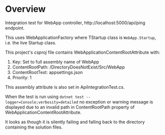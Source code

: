 # Overview

Integration test for WebApp controller, http://localhost:5000/api/ping endpoint.

This uses WebApplicationFactory<TStartup> where TStartup class is `WebApp.Startup`, i.e.
the live Startup class.

This project's _csproj_ file contains WebApplicationContentRootAttribute with:

1. Key: Set to full assembly name of WebApp
2. ContentRootPath: /DirectoryDoesNotExist/Src/WebApp
3. ContentRootTest: appsettings.json
4. Priority: 1

This assembly attribute is also set in ApiIntegrationTest.cs.

When the test is run using `dotnet test --logger=Console;verbosity=detailed` no exception or warning message
is displayed due to an invalid path in ContentRootPath property of WebApplicationContentRootAttribute.

It looks as though it is silently failing and falling back to the directory containing the solution files.

